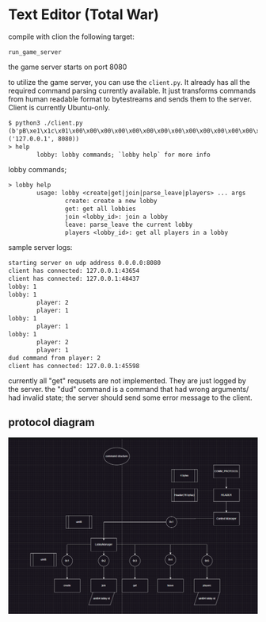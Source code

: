 # Text Editor (Total War)

compile with clion the following target:
```
run_game_server
```

the game server starts on port 8080

to utilize the game server, you can use the `client.py`.
It already has all the required command parsing currently available. It just transforms commands from human readable format to bytestreams and sends them to the server.
Client is currently Ubuntu-only.

```
$ python3 ./client.py
(b'pB\xe1\x1c\x01\x00\x00\x00\x00\x00\x00\x00\x00\x00\x00\x00\x00\x00\x00\x00', ('127.0.0.1', 8080))
> help
        lobby: lobby commands; `lobby help` for more info

```
lobby commands;
```
> lobby help
        usage: lobby <create|get|join|parse_leave|players> ... args
                create: create a new lobby
                get: get all lobbies
                join <lobby_id>: join a lobby
                leave: parse_leave the current lobby
                players <lobby_id>: get all players in a lobby

```
sample server logs:
```
starting server on udp address 0.0.0.0:8080
client has connected: 127.0.0.1:43654
client has connected: 127.0.0.1:48437
lobby: 1
lobby: 1
        player: 2
        player: 1
lobby: 1
        player: 1
lobby: 1
        player: 2
        player: 1
dud command from player: 2
client has connected: 127.0.0.1:45598
```
currently all "get" requsets are not implemented. They are just logged by the server.
the "dud" command is a command that had wrong arguments/ had invalid state; 
the server should send some error message to the client.

## protocol diagram

![img.png](img.png)